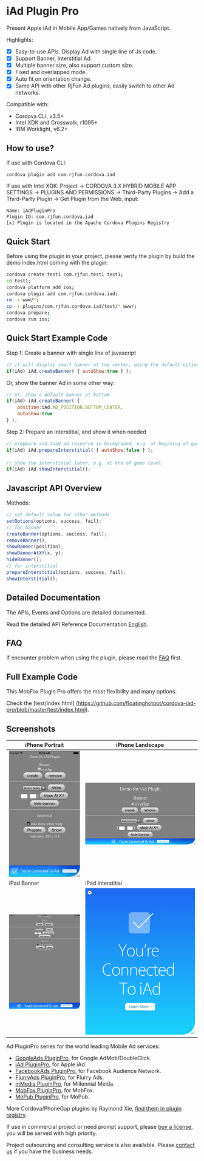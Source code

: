 # iAd Plugin Pro #

Present Apple iAd in Mobile App/Games natively from JavaScript. 

Highlights:
- [x] Easy-to-use APIs. Display Ad with single line of Js code.
- [x] Support Banner, Interstitial Ad.
- [x] Multiple banner size, also support custom size.
- [x] Fixed and overlapped mode.
- [x] Auto fit on orientation change.
- [x] Same API with other RjFun Ad plugins, easily switch to other Ad networks.

Compatible with:

* Cordova CLI, v3.5+
* Intel XDK and Crosswalk, r1095+
* IBM Worklight, v6.2+

## How to use? ##

If use with Cordova CLI:
```
cordova plugin add com.rjfun.cordova.iad
```

If use with Intel XDK:
Project -> CORDOVA 3.X HYBRID MOBILE APP SETTINGS -> PLUGINS AND PERMISSIONS -> Third-Party Plugins ->
Add a Third-Party Plugin -> Get Plugin from the Web, input:
```
Name: iAdPluginPro
Plugin ID: com.rjfun.cordova.iad
[x] Plugin is located in the Apache Cordova Plugins Registry
```
## Quick Start ##

Before using the plugin in your project, please verify the plugin by build the demo index.html coming with the plugin:

```bash
cordova create test1 com.rjfun.test1 test1;
cd test1;
cordova platform add ios;
cordova plugin add com.rjfun.cordova.iad;
rm -r www/*;
cp -r plugins/com.rjfun.cordova.iad/test/* www/;
cordova prepare;
cordova run ios;
```

## Quick Start Example Code ##

Step 1: Create a banner with single line of javascript

```javascript
// it will display smart banner at top center, using the default options
if(iAd) iAd.createBanner( { autoShow:true } );
```

Or, show the banner Ad in some other way:

```javascript
// or, show a default banner at bottom
if(iAd) iAd.createBanner( {
	position:iAd.AD_POSITION.BOTTOM_CENTER, 
	autoShow:true
} );
```

Step 2: Prepare an interstitial, and show it when needed

```javascript
// preppare and load ad resource in background, e.g. at begining of game level
if(iAd) iAd.prepareInterstitial( { autoShow:false } );

// show the interstitial later, e.g. at end of game level
if(iAd) iAd.showInterstitial();
```

## Javascript API Overview ##

Methods:
```javascript
// set default value for other methods
setOptions(options, success, fail);
// for banner
createBanner(options, success, fail);
removeBanner();
showBanner(position);
showBannerAtXY(x, y);
hideBanner();
// for interstitial
prepareInterstitial(options, success, fail);
showInterstitial();
```

## Detailed Documentation ##

The APIs, Events and Options are detailed documented.

Read the detailed API Reference Documentation [English](https://github.com/floatinghotpot/cordova-iad-pro/wiki).

## FAQ ##

If encounter problem when using the plugin, please read the [FAQ](https://github.com/floatinghotpot/cordova-iad-pro/wiki/FAQ) first.

## Full Example Code ##

This MobFox Plugin Pro offers the most flexibility and many options.

Check the [test/index.html] (https://github.com/floatinghotpot/cordova-iad-pro/blob/master/test/index.html).

## Screenshots ##

iPhone Portrait | iPhone Landscape
-------|----------
![ScreenShot](docs/iphone_portrait.jpg) | ![ScreenShot](docs/iphone_landscape.jpg)
 iPad Banner | iPad Interstitial
![ScreenShot](docs/ipad_banner.jpg) | ![ScreenShot](docs/ipad_interstitial.jpg)

Ad PluginPro series for the world leading Mobile Ad services:

* [GoogleAds PluginPro](https://github.com/floatinghotpot/cordova-admob-pro), for Google AdMob/DoubleClick.
* [iAd PluginPro](https://github.com/floatinghotpot/cordova-iad-pro), for Apple iAd. 
* [FacebookAds PluginPro](https://github.com/floatinghotpot/cordova-plugin-facebookads), for Facebook Audience Network.
* [FlurryAds PluginPro](https://github.com/floatinghotpot/cordova-plugin-flurry), for Flurry Ads.
* [mMedia PluginPro](https://github.com/floatinghotpot/cordova-plugin-mmedia), for Millennial Meida.
* [MobFox PluginPro](https://github.com/floatinghotpot/cordova-mobfox-pro), for MobFox.
* [MoPub PluginPro](https://github.com/floatinghotpot/cordova-plugin-mopub), for MoPub.

More Cordova/PhoneGap plugins by Raymond Xie, [find them in plugin registry](http://plugins.cordova.io/#/search?search=rjfun).

If use in commercial project or need prompt support, please [buy a license](http://rjfun.github.io/), you will be served with high priority.

Project outsourcing and consulting service is also available. Please [contact us](mailto:rjfun.mobile@gmail.com) if you have the business needs.

